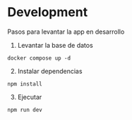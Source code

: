 # Development
Pasos para levantar la app en desarrollo

1. Levantar la base de datos
```
docker compose up -d
```

2.  Instalar dependencias
```
npm install
```

3. Ejecutar
```
npm run dev
```